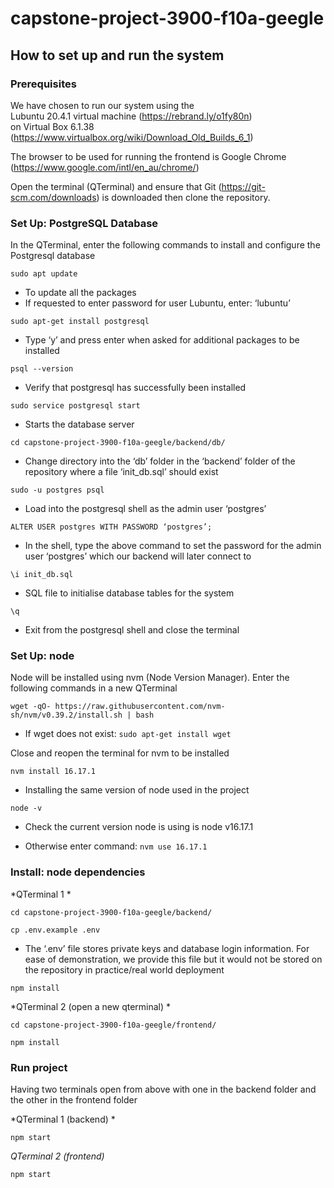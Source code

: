 # capstone-project-3900-f10a-geegle

## How to set up and run the system 

### Prerequisites 

We have chosen to run our system using the  
Lubuntu 20.4.1 virtual machine (https://rebrand.ly/o1fy80n)  
on Virtual Box 6.1.38 (https://www.virtualbox.org/wiki/Download_Old_Builds_6_1) 

The browser to be used for running the frontend is Google Chrome  
(https://www.google.com/intl/en_au/chrome/)  

Open the terminal (QTerminal) and ensure that Git (https://git-scm.com/downloads) is downloaded then clone the repository. 

### Set Up: PostgreSQL Database 

In the QTerminal, enter the following commands to install and configure the Postgresql database 

`sudo apt update `

- To update all the packages 
- If requested to enter password for user Lubuntu, enter: ‘lubuntu’ 

`sudo apt-get install postgresql `

- Type ‘y’ and press enter when asked for additional packages to be installed 

`psql --version `

- Verify that postgresql has successfully been installed 

`sudo service postgresql start` 

- Starts the database server 

`cd capstone-project-3900-f10a-geegle/backend/db/ `

- Change directory into the ‘db’ folder in the ‘backend’ folder of the repository where a file ‘init_db.sql’ should exist 

`sudo -u postgres psql `

- Load into the postgresql shell as the admin user ‘postgres’ 

`ALTER USER postgres WITH PASSWORD ‘postgres’; `

- In the shell, type the above command to set the password for the admin user ‘postgres’ which our backend will later connect to 

`\i init_db.sql `

- SQL file to initialise database tables for the system 

`\q `

- Exit from the postgresql shell and close the terminal 

 

### Set Up: node 

Node will be installed using nvm (Node Version Manager). Enter the following commands in a new QTerminal  

`wget -qO- https://raw.githubusercontent.com/nvm-sh/nvm/v0.39.2/install.sh | bash `

- If wget does not exist: `sudo apt-get install wget `

Close and reopen the terminal for nvm to be installed 

`nvm install 16.17.1 `

- Installing the same version of node used in the project 

`node -v  `

- Check the current version node is using is node v16.17.1 

- Otherwise enter command: `nvm use 16.17.1` 

 

### Install: node dependencies 

*QTerminal 1 *

`cd capstone-project-3900-f10a-geegle/backend/ `

`cp .env.example .env `

- The ‘.env’ file stores private keys and database login information. For ease of demonstration, we provide this file but it would not be stored on the repository in practice/real world deployment 

`npm install `

*QTerminal 2 (open a new qterminal) *

`cd capstone-project-3900-f10a-geegle/frontend/ `

`npm install `

### Run project 

Having two terminals open from above with one in the backend folder and the other in the frontend folder 

*QTerminal 1 (backend) *

`npm start `

*QTerminal 2 (frontend)*

`npm start `
